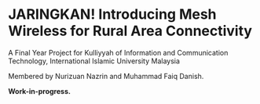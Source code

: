 # JARINGKAN! Introducing Mesh Wireless for Rural Area Connectivity

A Final Year Project for Kulliyyah of Information and Communication Technology, International Islamic University Malaysia

Membered by Nurizuan Nazrin and Muhammad Faiq Danish.

**Work-in-progress.**

